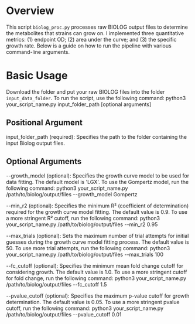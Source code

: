 # Overview
This script `biolog_proc.py` processes raw BIOLOG output files to determine the metabolites that strains can grow on. I implemented three quantitative metrics: (1) endpoint OD; (2) area under the curve; and (3) the specific growth rate. Below is a guide on how to run the pipeline with various command-line arguments.

# Basic Usage
Download the folder and put your raw BIOLOG files into the folder `input_data_folder`. To run the script, use the following command:
python3 your_script_name.py input_folder_path [optional arguments]

## Positional Argument
input_folder_path (required): Specifies the path to the folder containing the input Biolog output files.

## Optional Arguments
--growth_model (optional): Specifies the growth curve model to be used for data fitting. The default model is 'LGX'.
To use the Gompertz model, run the following command:
python3 your_script_name.py /path/to/biolog/output/files --growth_model Gompertz

--min_r2 (optional): Specifies the minimum R² (coefficient of determination) required for the growth curve model fitting. The default value is 0.9.
To use a more stringent R² cutoff, run the following command:
python3 your_script_name.py /path/to/biolog/output/files --min_r2 0.95

--max_trials (optional): Sets the maximum number of trial attempts for initial guesses during the growth curve model fitting process. The default value is 50.
To use more trial attempts, run the following command:
python3 your_script_name.py /path/to/biolog/output/files --max_trials 100

--fc_cutoff (optional): Specifies the minimum mean fold change cutoff for considering growth. The default value is 1.0.
To use a more stringent cutoff for fold change, run the following command:
python3 your_script_name.py /path/to/biolog/output/files --fc_cutoff 1.5

--pvalue_cutoff (optional): Specifies the maximum p-value cutoff for growth determination. The default value is 0.05.
To use a more stringent pvalue cutoff, run the following command:
python3 your_script_name.py /path/to/biolog/output/files --pvalue_cutoff 0.01
